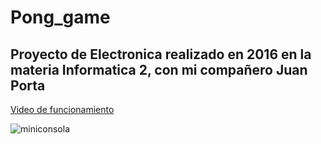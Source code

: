 # Pong_game
Proyecto de Electronica realizado en 2016
en la materia Informatica 2,
con mi compañero Juan Porta
---
[Video de funcionamiento](https://www.youtube.com/watch?v=9P0lY0uX40o)

![miniconsola](https://i.ibb.co/dbMVm2P/Ping-Pong10.jpg)
